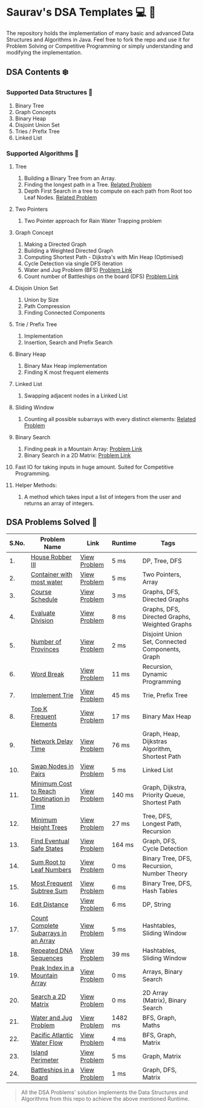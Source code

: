 # Saurav's DSA Templates :computer: :pushpin:

The repository holds the implementation of many basic and advanced Data Structures and Algorithms in Java. Feel free to fork the repo and use
it for Problem Solving or Competitive Programming or simply understanding and modifying the implementation.

## DSA Contents :snowflake:

### Supported Data Structures :tada:

1. Binary Tree
2. Graph Concepts
3. Binary Heap
4. Disjoint Union Set
5. Tries / Prefix Tree
6. Linked List

### Supported Algorithms :high_brightness:

1. Tree
    1. Building a Binary Tree from an Array.
    2. Finding the longest path in a Tree. [Related Problem](./Binary%20Tree/Minimum%20Height%20Trees/)
    3. Depth First Search in a tree to compute on each path from Root too Leaf Nodes. [Related Problem](./Binary%Tree/Sum%20Root%20To%20Leaf%20Numbers/)
  
2. Two Pointers
    1. Two Pointer approach for Rain Water Trapping problem 

3. Graph Concept
    1. Making a Directed Graph
    2. Building a Weighted Directed Graph
    3. Computing Shortest Path - Dijkstra's with Min Heap (Optimised)
    4. Cycle Detection via single DFS iteration
    5. Water and Jug Problem (BFS) [Problem Link](./Graph%20Concept/Water%20and%20Jug%20Problem/)
    6. Count number of Battleships on the board (DFS) [Problem Link](./Graph%20Concept/Battleships%20in%20a%20Board/)

4. Disjoin Union Set
    1. Union by Size
    2. Path Compression
    3. Finding Connected Components

5. Trie / Prefix Tree
    1. Implementation
    2. Insertion, Search and Prefix Search

6. Binary Heap
    1. Binary Max Heap implementation
    2. Finding K most frequent elements

7. Linked List
    1. Swapping adjacent nodes in a Linked List

8. Sliding Window
    1. Counting all possible subarrays with every distinct elements: [Related Problem](./Sliding%20Window/Count%20Complete%20Subarrays%20in%20an%20Array/)

9. Binary Search
    1. Finding peak in a Mountain Array: [Problem Link](./Binary%20Search/Peak%20Index%20in%20a%20Mountain%20Array/)
    2. Binary Search in a 2D Matrix: [Problem Link](./Binary%20Search/Search%20a%202D%20Matrix/)

10. Fast IO for taking inputs in huge amount. Suited for Competitive Programming.

11. Helper Methods:
    1. A method which takes input a list of integers from the user and returns an array of integers.


## DSA Problems Solved :dart:

| S.No. | Problem Name | Link | Runtime | Tags |
| ----- | ------------ | ---- | ------- | ---- |
| 1.    | [House Robber III](./Binary%20Tree/House%20Robber%203) | [View Problem](https://leetcode.com/problems/house-robber-iii/description/) | 5 ms | DP, Tree, DFS |
| 2.    | [Container with most water](./Two%20Pointers/Container%20With%20Most%20Water) | [View Problem](https://leetcode.com/problems/container-with-most-water/description/) | 5 ms | Two Pointers, Array |
| 3.    | [Course Schedule](./Graph%20Concept/Course%20Schedule/) | [View Problem](https://leetcode.com/problems/course-schedule/description/) | 3 ms | Graphs, DFS, Directed Graphs |
| 4.    | [Evaluate Division](./Graph%20Concept/Evaluate%20Division/) | [View Problem](https://leetcode.com/problems/evaluate-division/description/) | 8 ms | Graphs, DFS, Directed Graphs, Weighted Graphs |
| 5.    | [Number of Provinces](./Disjoint%20Sets/Number%20Of%20Provinces/) | [View Problem](https://leetcode.com/problems/number-of-provinces/description) | 2 ms | Disjoint Union Set, Connected Components, Graph |
| 6.    | [Word Break](./Dynamic%20Programming/Word%20Break/) | [View Problem](https://leetcode.com/problems/word-break/description/) | 11 ms | Recursion, Dynamic Programming |
| 7.    | [Implement Trie](./Trie/Implement%20Trie/) | [View Problem](https://leetcode.com/problems/implement-trie-prefix-tree/description/) | 45 ms | Trie, Prefix Tree |
| 8.    | [Top K Frequent Elements](./Binary%20Heap/Top%20K%20Frequent%20Elements/) | [View Problem](https://leetcode.com/problems/top-k-frequent-elements/description/) | 17 ms | Binary Max Heap |
| 9.    | [Network Delay Time](./Graph%20Concept/Network%20Delay%20Time/) | [View Problem](https://leetcode.com/problems/network-delay-time/description/) | 76 ms | Graph, Heap, Dijkstras Algorithm, Shortest Path |
| 10.    | [Swap Nodes in Pairs](./Linked%20List/Swap%20Nodes%20In%20Pairs/) | [View Problem](https://leetcode.com/problems/swap-nodes-in-pairs/description/) | 5 ms | Linked List |
| 11.    | [Minimum Cost to Reach Destination in Time](./Graph%20Concept/Minimum%20Cost%20to%20Reach%20Destination%20in%20Time/) | [View Problem](https://leetcode.com/problems/minimum-cost-to-reach-destination-in-time/description/) | 140 ms | Graph, Dijkstra, Priority Queue, Shortest Path |
| 12.    | [Minimum Height Trees](./Binary%20Tree/Minimum%20Height%20Trees/) | [View Problem](https://leetcode.com/problems/minimum-height-trees/description/) | 27 ms | Tree, DFS, Longest Path, Recursion |
| 13.    | [Find Eventual Safe States](./Graph%20Concept/Find%20Eventual%20Safe%20States/) | [View Problem](https://leetcode.com/problems/find-eventual-safe-states/description/) | 164 ms | Graph, DFS, Cycle Detection |
| 14.    | [Sum Root to Leaf Numbers](./Binary%20Tree/Sum%20Root%20to%20Leaf%20Numbers/) | [View Problem](https://leetcode.com/problems/sum-root-to-leaf-numbers/description/) | 0 ms | Binary Tree, DFS, Recursion, Number Theory |
| 15.    | [Most Frequent Subtree Sum](./Binary%20Tree/Most%20Frequent%20Subtree%20Sum/) | [View Problem](https://leetcode.com/problems/most-frequent-subtree-sum/description/) | 6 ms | Binary Tree, DFS, Hash Tables |
| 16.    | [Edit Distance](./Dynamic%20Programming/Edit%20Distance/) | [View Problem](https://leetcode.com/problems/edit-distance/description/) | 6 ms | DP, String |
| 17.    | [Count Complete Subarrays in an Array](./Sliding%20Window/Count%20Complete%20Subarrays%20in%20an%20Array/) | [View Problem](https://leetcode.com/problems/count-complete-subarrays-in-an-array/description/) | 5 ms | Hashtables, Sliding Window |
| 18.    | [Repeated DNA Sequences](./Sliding%20Window/Repeated%20Dna%20Sequences/) | [View Problem](https://leetcode.com/problems/repeated-dna-sequences/description/) | 39 ms | Hashtables, Sliding Window |
| 19.    | [Peak Index in a Mountain Array](./Binary%20Search/Peak%20Index%20in%20a%20Mountain%20Array/) | [View Problem](https://leetcode.com/problems/peak-index-in-a-mountain-array/description/) | 0 ms | Arrays, Binary Search |
| 20.    | [Search a 2D Matrix](./Binary%20Search/Search%20a%202D%20Matrix/) | [View Problem](https://leetcode.com/problems/search-a-2d-matrix/description/) | 0 ms | 2D Array (Matrix), Binary Search |
| 21.    | [Water and Jug Problem](./Graph%20Concept/Water%20and%20Jug%20Problem/) | [View Problem](https://leetcode.com/problems/water-and-jug-problem/description/) | 1482 ms | BFS, Graph, Maths |
| 22.    | [Pacific Atlantic Water Flow](./Graph%20Concept/Pacific%20Atlantic%20Water%20Flow/) | [View Problem](https://leetcode.com/problems/pacific-atlantic-water-flow/description/) | 4 ms | BFS, Graph, Matrix |
| 23.    | [Island Perimeter](./Graph%20Concept/Island%20Perimeter/) | [View Problem](https://leetcode.com/problems/island-perimeter/description/) | 5 ms | Graph, Matrix |
| 24.    | [Battleships in a Board](./Graph%20Concept/Battleships%20in%20a%20Board/) | [View Problem](https://leetcode.com/problems/battleships-in-a-board/description/) | 1 ms | Graph, DFS, Matrix |

> All the DSA Problems' solution implements the Data Structures and Algorithms from this repo to achieve the above mentioned Runtime.
